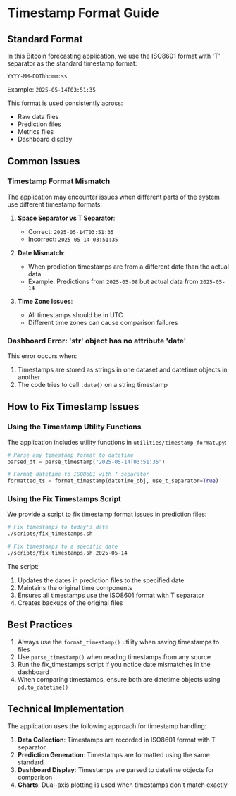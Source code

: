 # Timestamp Format Guide

## Standard Format

In this Bitcoin forecasting application, we use the ISO8601 format with 'T' separator as the standard timestamp format:

```
YYYY-MM-DDThh:mm:ss
```

Example: `2025-05-14T03:51:35`

This format is used consistently across:
- Raw data files
- Prediction files
- Metrics files
- Dashboard display

## Common Issues

### Timestamp Format Mismatch

The application may encounter issues when different parts of the system use different timestamp formats:

1. **Space Separator vs T Separator**: 
   - Correct: `2025-05-14T03:51:35`
   - Incorrect: `2025-05-14 03:51:35`

2. **Date Mismatch**:
   - When prediction timestamps are from a different date than the actual data
   - Example: Predictions from `2025-05-08` but actual data from `2025-05-14`

3. **Time Zone Issues**:
   - All timestamps should be in UTC
   - Different time zones can cause comparison failures

### Dashboard Error: 'str' object has no attribute 'date'

This error occurs when:
1. Timestamps are stored as strings in one dataset and datetime objects in another
2. The code tries to call `.date()` on a string timestamp

## How to Fix Timestamp Issues

### Using the Timestamp Utility Functions

The application includes utility functions in `utilities/timestamp_format.py`:

```python
# Parse any timestamp format to datetime
parsed_dt = parse_timestamp("2025-05-14T03:51:35")

# Format datetime to ISO8601 with T separator
formatted_ts = format_timestamp(datetime_obj, use_t_separator=True)
```

### Using the Fix Timestamps Script

We provide a script to fix timestamp format issues in prediction files:

```bash
# Fix timestamps to today's date
./scripts/fix_timestamps.sh

# Fix timestamps to a specific date
./scripts/fix_timestamps.sh 2025-05-14
```

The script:
1. Updates the dates in prediction files to the specified date
2. Maintains the original time components
3. Ensures all timestamps use the ISO8601 format with T separator
4. Creates backups of the original files

## Best Practices

1. Always use the `format_timestamp()` utility when saving timestamps to files
2. Use `parse_timestamp()` when reading timestamps from any source
3. Run the fix_timestamps script if you notice date mismatches in the dashboard
4. When comparing timestamps, ensure both are datetime objects using `pd.to_datetime()`

## Technical Implementation

The application uses the following approach for timestamp handling:

1. **Data Collection**: Timestamps are recorded in ISO8601 format with T separator
2. **Prediction Generation**: Timestamps are formatted using the same standard
3. **Dashboard Display**: Timestamps are parsed to datetime objects for comparison
4. **Charts**: Dual-axis plotting is used when timestamps don't match exactly 
